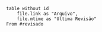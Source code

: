 ```dataview
table without id
	file.link as "Arquivo",
	file.mtime as "Ultima Revisão"
From #revisado 
```
